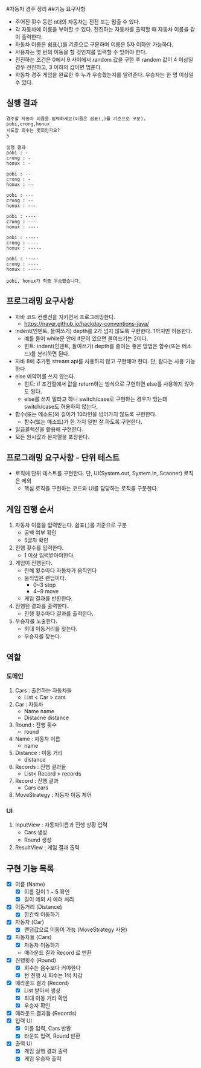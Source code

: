 #자동차 경주 정리
##기능 요구사항
- 주어진 횟수 동안 n대의 자동차는 전진 또는 멈출 수 있다.
- 각 자동차에 이름을 부여할 수 있다. 전진하는 자동차를 출력할 때 자동차 이름을 같이 출력한다.
- 자동차 이름은 쉼표(,)를 기준으로 구분하며 이름은 5자 이하만 가능하다.
- 사용자는 몇 번의 이동을 할 것인지를 입력할 수 있어야 한다.
- 전진하는 조건은 0에서 9 사이에서 random 값을 구한 후 random 값이 4 이상일 경우 전진하고, 3 이하의 값이면 멈춘다.
- 자동차 경주 게임을 완료한 후 누가 우승했는지를 알려준다. 우승자는 한 명 이상일 수 있다.


## 실행 결과
<pre><code>경주할 자동차 이름을 입력하세요(이름은 쉼표(,)를 기준으로 구분).
pobi,crong,honux
시도할 회수는 몇회인가요?
5

실행 결과
pobi : -
crong : -
honux : -

pobi : --
crong : -
honux : --

pobi : ---
crong : --
honux : ---

pobi : ----
crong : ---
honux : ----

pobi : -----
crong : ----
honux : -----

pobi : -----
crong : ----
honux : -----

pobi, honux가 최종 우승했습니다.</code></pre>

## 프로그래밍 요구사항
- 자바 코드 컨벤션을 지키면서 프로그래밍한다.
    - https://naver.github.io/hackday-conventions-java/
- indent(인덴트, 들여쓰기) depth를 2가 넘지 않도록 구현한다. 1까지만 허용한다.
    - 예를 들어 while문 안에 if문이 있으면 들여쓰기는 2이다.
    - 힌트: indent(인덴트, 들여쓰기) depth를 줄이는 좋은 방법은 함수(또는 메소드)를 분리하면 된다.
- 자바 8에 추가된 stream api를 사용하지 않고 구현해야 한다. 단, 람다는 사용 가능하다
- else 예약어를 쓰지 않는다.
    - 힌트: if 조건절에서 값을 return하는 방식으로 구현하면 else를 사용하지 않아도 된다.
    - else를 쓰지 말라고 하니 switch/case로 구현하는 경우가 있는데 switch/case도 허용하지 않는다.
- 함수(또는 메소드)의 길이가 10라인을 넘어가지 않도록 구현한다.
    - 함수(또는 메소드)가 한 가지 일만 잘 하도록 구현한다.
- 일급콜렉션을 활용해 구현한다.
- 모든 원시값과 문자열을 포장한다.


## 프로그래밍 요구사항 - 단위 테스트
- 로직에 단위 테스트를 구현한다. 단, UI(System.out, System.in, Scanner) 로직은 제외
    - 핵심 로직을 구현하는 코드와 UI를 담당하는 로직을 구분한다.



## 게임 진행 순서
1. 자동차 이름을 입력받는다. 쉼표(,)를 기준으로 구분
   - 공백 여부 확인
   - 5글자 확인
2. 진행 횟수를 입력한다.
   - 1 이상 입력받아야한다.
3. 게임이 진행된다.
   - 진해 횟수마다 자동차가 움직인다
   - 움직임은 랜덤이다.
      - 0~3 stop
      - 4~9 move
   - 게임 결과를 반환한다.
4. 진행된 결과를 출력한다.
   - 진행 횟수마다 결과를 출력한다.
5. 우승자를 노출한다.
   - 최대 이동거리를 찾는다.
   - 우승자를 찾는다.


## 역할
### 도메인
1. Cars : 출전하는 자동차들
   - List < Car > cars
2. Car : 자동차
   - Name name
   - Distacne distance
3. Round : 진행 횟수
   - round
4. Name : 자동차 이름
   - name
5. Distance : 이동 거리
   - distance
6. Records : 진행 결과들
   - List< Record > records
7. Record : 진행 결과
   - Cars cars
8. MoveStrategy : 자동차 이동 제어


### UI
1. InputView : 자동차이름과 진행 상황 입력
   - Cars 생성
   - Round 생성
2. ResultView : 게임 결과 출력

## 구현 기능 목록 
- [x] 이름 (Name)
    - [x] 이름 길이 1 ~ 5 확인
    - [x] 길이 예외 시 에러 처리
- [x] 이동거리 (Distance)
    - [x] 한칸씩 이동하기
- [x] 자동차 (Car)
   - [x] 랜덤값으로 이동이 가능 (MoveStrategy 사용)
- [x] 자동차들 (Cars)
   - [x] 자동차 이동하기
   - 매라운드 결과 Record 로 반환
- [x] 진행횟수 (Round)
   - [x] 회수는 음수보다 커야한다
   - [x] 턴 진행 시 회수는 1씩 차감
- [x] 매라운드 결과 (Record)
   - [x] List<Car> 받아서 생성
   - [x] 최대 이동 거리 확인
   - [x] 우승자 확인
- [x] 매라운드 결과들 (Records)
- [x] 입력 UI
   - [x] 이름 입력, Cars 반환
   - [x] 라운드 입력, Round 반환
- [x] 출력 UI
   - [x] 게임 실행 결과 출력
   - [x] 게임 우승자 출력
